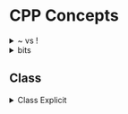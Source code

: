 # CPP Concepts

<details>
<summary> ~ vs ! </summary>
~ is bitwise NOT and ! is boolean NOT  
ex:  
~011100 => 100011  
!011100 => 0  
</details>

<details>
<summary> bits </summary>
0x -> hexadecimal (0, 1, 2, 3, 4, 5, 6, 7, 8, 9, A, B, C, D, E, F)  
0b -> binary (0, 1)  

0xFFFF is 0b1111111111111111  

</details>

## Class

<details>
<summary> Class Explicit </summary>

---
- Avoids implicit conversion (i.e. string input to int) on function call

---

</details>